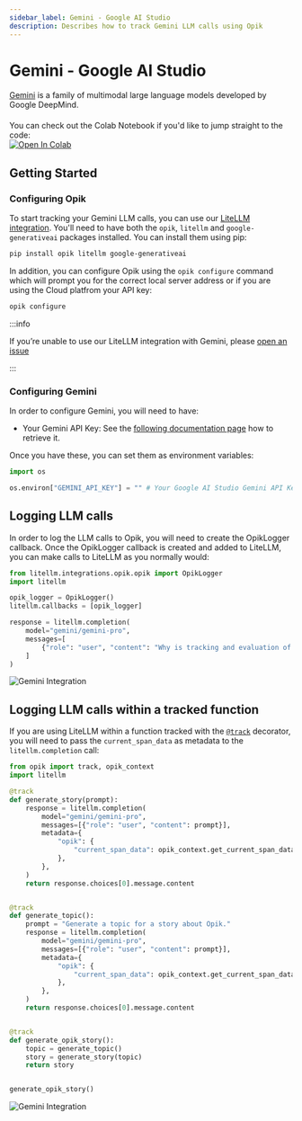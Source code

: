 ```yaml
---
sidebar_label: Gemini - Google AI Studio
description: Describes how to track Gemini LLM calls using Opik
---
```


# Gemini - Google AI Studio

[Gemini](https://aistudio.google.com/welcome) is a family of multimodal large language models developed by Google DeepMind.

<div style="display: flex; align-items: center; flex-wrap: wrap; margin: 20px 0;">
  <span style="margin-right: 10px;">You can check out the Colab Notebook if you'd like to jump straight to the code:</span>
  <a href="https://colab.research.google.com/github/comet-ml/opik/blob/main/apps/opik-documentation/documentation/docs/cookbook/gemini.ipynb" target="_blank" rel="noopener noreferrer">
    <img src="https://colab.research.google.com/assets/colab-badge.svg" alt="Open In Colab" style="vertical-align: middle;"/>
  </a>
</div>

## Getting Started

### Configuring Opik

To start tracking your Gemini LLM calls, you can use our [LiteLLM integration](/docs/opik/tracing/integrations/litellm). You'll need to have both the `opik`, `litellm` and `google-generativeai` packages installed. You can install them using pip:

```bash
pip install opik litellm google-generativeai
```

In addition, you can configure Opik using the `opik configure` command which will prompt you for the correct local server address or if you are using the Cloud platfrom your API key:

```bash
opik configure
```

:::info

If you’re unable to use our LiteLLM integration with Gemini, please [open an issue](https://github.com/comet-ml/opik/issues/new/choose)

:::

### Configuring Gemini

In order to configure Gemini, you will need to have:

- Your Gemini API Key: See the [following documentation page](https://ai.google.dev/gemini-api/docs/api-key) how to retrieve it.

Once you have these, you can set them as environment variables:

```python pytest_codeblocks_skip="true"
import os

os.environ["GEMINI_API_KEY"] = "" # Your Google AI Studio Gemini API Key
```

## Logging LLM calls

In order to log the LLM calls to Opik, you will need to create the OpikLogger callback. Once the OpikLogger callback is created and added to LiteLLM, you can make calls to LiteLLM as you normally would:

```python
from litellm.integrations.opik.opik import OpikLogger
import litellm

opik_logger = OpikLogger()
litellm.callbacks = [opik_logger]

response = litellm.completion(
    model="gemini/gemini-pro",
    messages=[
        {"role": "user", "content": "Why is tracking and evaluation of LLMs important?"}
    ]
)
```

![Gemini Integration](/img/cookbook/gemini_trace_cookbook.png)

## Logging LLM calls within a tracked function

If you are using LiteLLM within a function tracked with the [`@track`](/tracing/log_traces#using-function-decorators) decorator, you will need to pass the `current_span_data` as metadata to the `litellm.completion` call:

```python
from opik import track, opik_context
import litellm

@track
def generate_story(prompt):
    response = litellm.completion(
        model="gemini/gemini-pro",
        messages=[{"role": "user", "content": prompt}],
        metadata={
            "opik": {
                "current_span_data": opik_context.get_current_span_data(),
            },
        },
    )
    return response.choices[0].message.content


@track
def generate_topic():
    prompt = "Generate a topic for a story about Opik."
    response = litellm.completion(
        model="gemini/gemini-pro",
        messages=[{"role": "user", "content": prompt}],
        metadata={
            "opik": {
                "current_span_data": opik_context.get_current_span_data(),
            },
        },
    )
    return response.choices[0].message.content


@track
def generate_opik_story():
    topic = generate_topic()
    story = generate_story(topic)
    return story


generate_opik_story()
```

![Gemini Integration](/img/cookbook/gemini_trace_decorator_cookbook.png)
